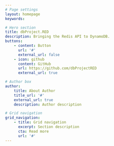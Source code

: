 ```yaml
---
# Page settings
layout: homepage
keywords:

# Hero section
title: dbProject.RED
description: Bringing the Redis API to DynamoDB.
buttons:
    - content: Button
      url: '#'
      external_url: false
    - icon: github
      content: GitHub
      url: https://github.com/dbProjectRED
      external_url: true

# Author box
author:
    title: About Author
    title_url: '#'
    external_url: true
    description: Author description

# Grid navigation
grid_navigation:
    - title: Grid navigation
      excerpt: Section description
      cta: Read more
      url: '#'
---
```


